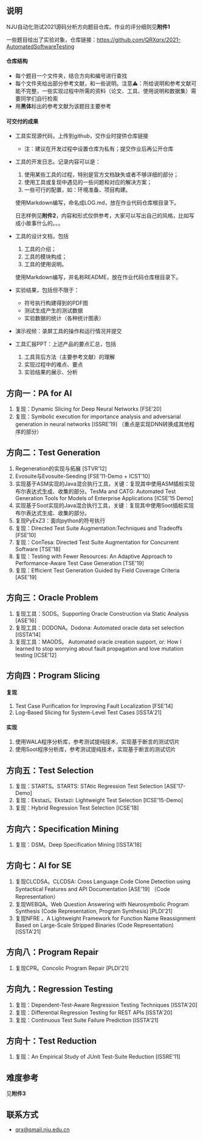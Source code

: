 ## 说明

NJU自动化测试2021源码分析方向题目仓库。作业的评分细则见**附件1**

一些题目给出了实验对象，仓库链接：https://github.com/QRXqrx/2021-AutomatedSoftwareTesting

#### 仓库结构

- 每个题目一个文件夹，结合方向和编号进行查找
- 每个文件夹给出部分参考文献，和一些说明。注意:warning:：所给说明和参考文献可能不完整，一些实现过程中所需的资料（论文、工具、使用说明和数据集）需要同学们自行检索
- 用**黑体**标出的参考文献为该题目主要参考

#### 可交付的成果

- 工具实现源代码，上传到github，交作业时提供仓库链接

  - 注：建议在开发过程中设置仓库为私有；提交作业后再公开仓库

- 工具的开发日志。记录内容可以是：
  1. 使用某些工具的过程，特别是官方文档缺失或者不够详细的部分；
  2. 使用工具或复现中遇见的一些问题和对应的解决方案；
  3. 一些可行的配置，如：环境准备、项目构建。
  
  使用Markdown编写，命名成LOG.md，放在作业代码仓库根目录下。

  日志样例见**附件2**，内容和形式仅供参考，大家可以写出自己的风格，比如写成小故事什么的。。。
  
- 工具的设计文档，包括

  1. 工具的介绍；
  2. 工具的模块构成；
  3. 工具的使用说明。

  使用Markdown编写，并名称README，放在作业代码仓库根目录下。

- 实验结果，包括但不限于：
  - 符号执行构建得到的PDF图
  - 测试生成产生的测试数据
  - 实验数据的统计（各种统计图表）
  
- 演示视频：录屏工具的操作和运行情况并提交

- 工具汇报PPT：上述产品的要点汇总，包括

  1. 工具背后方法（主要参考文献）的理解
  2. 实现过程中的难点、要点
  3. 实验结果的展示、分析



## 方向一：PA for AI

1. 复现：Dynamic Slicing for Deep Neural Networks [FSE’20]
2. 复现：Symbolic execution for importance analysis and adversarial generation in neural networks [ISSRE’19] （重点是实现DNN转换成其他程序的部分）



## 方向二：Test Generation

1. Regeneration的实现与拓展 [STVR’12]
2. Evosuite与Evosuite-Seeding [FSE’11-Demo + ICST’10]
3. 实现基于ASM实现的Java混合执行工具，关键：复现其中使用ASM插桩实现布尔表达式生成、收集的部分。TesMa and CATG: Automated Test Generation Tools for Models of Enterprise Applications [ICSE’15 Demo]
4. 实现基于Soot实现的Java混合执行工具，关键：复现其中使用Soot插桩实现布尔表达式生成、收集的部分。
5. 复现PyExZ3：面向python的符号执行
6. 复现：Directed Test Suite Augmentation:Techniques and Tradeoffs [FSE’10]
7. 复现：ConTesa: Directed Test Suite Augmentation for Concurrent Software  [TSE'18]
8. 复现：Testing with Fewer Resources: An Adaptive Approach to Performance-Aware Test Case Generation  [TSE'19]
9. 复现：Efficient Test Generation Guided by Field Coverage Criteria [ASE'19]



## 方向三：Oracle Problem

1. 复现工具：SODS。Supporting Oracle Construction via Static Analysis [ASE’16]
2. 复现工具：DODONA。Dodona: Automated oracle data set selection [ISSTA’14]
3. 复现工具：MAODS。 Automated oracle creation support, or: How I learned to stop worrying about fault propagation and love mutation testing [ICSE’12]



## 方向四：Program Slicing

#### 复现

1. Test Case Purification for Improving Fault Localization [FSE’14]
2. Log-Based Slicing for System-Level Test Cases [ISSTA'21]

#### 实现

1. 使用WALA程序分析库，参考测试提纯技术，实现基于断言的测试切片
2. 使用Soot程序分析库，参考测试提纯技术，实现基于断言的测试切片



## 方向五：Test Selection

1. 复现：STARTS。STARTS: STAtic Regression Test Selection [ASE’17-Demo]
2. 复现：Ekstazi。Ekstazi: Lightweight Test Selection [ICSE’15-Demo]
3. 复现：Hybrid Regression Test Selection [ICSE’18]



## 方向六：Specification Mining

1. 复现：DSM。Deep Specification Mining [ISSTA'18]



## 方向七：AI for SE

1. 复现CLCDSA。CLCDSA: Cross Language Code Clone Detection using Syntactical Features and API Documentation  [ASE'19] （Code Representation）
2. 复现WEBQA。Web Question Answering with Neurosymbolic Program Synthesis  (Code Representation, Program Synthesis) [PLDI'21]
3. 复现NFRE 。A Lightweight Framework for Function Name Reassignment Based on Large-Scale Stripped Binaries  (Code Representation) [ISSTA'21]



## 方向八：Program Repair

1. 复现CPR。Concolic Program Repair [PLDI'21]



## 方向九：Regression Testing

1. 复现：Dependent-Test-Aware Regression Testing Techniques [ISSTA'20]
2. 复现：Differential Regression Testing for REST APIs [ISSTA'20]
3. 复现：Continuous Test Suite Failure Prediction  [ISSTA'21]



## 方向十：Test Reduction

1. 复现：An Empirical Study of JUnit Test-Suite Reduction [ISSRE'11]



## 难度参考

见**附件3**



## 联系方式

- qrx@smail.nju.edu.cn

